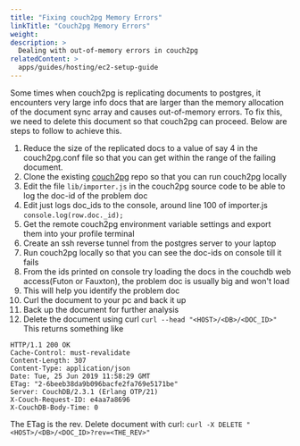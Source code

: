 ```yaml
---
title: "Fixing couch2pg Memory Errors"
linkTitle: "Couch2pg Memory Errors"
weight: 
description: >
  Dealing with out-of-memory errors in couch2pg
relatedContent: >
  apps/guides/hosting/ec2-setup-guide
---
```

Some times when couch2pg is replicating documents to postgres, it encounters very large info docs that are larger than the memory allocation of the document sync array and causes out-of-memory errors.
To fix this, we need to delete this document so that couch2pg can proceed.  Below are steps to follow to achieve this. 

1. Reduce the size of the replicated docs to a value of say 4 in the couch2pg.conf file so that you can get within the range of the failing document.
2. Clone the existing [couch2pg](https://github.com/medic/couch2pg) repo so that you can run couch2pg locally
3. Edit the file `lib/importer.js` in the couch2pg source code to be able to log the doc-id of the problem doc
4. Edit just logs doc_ids to the console, around line 100 of importer.js `console.log(row.doc._id);`
5. Get the remote couch2pg environment variable settings and export them into your profile terminal
6. Create an ssh reverse tunnel from the postgres server to your laptop
7. Run couch2pg locally so that you can see the doc-ids on console till it fails
8. From the ids printed on console try loading the docs in the couchdb web access(Futon or Fauxton), the problem doc is usually big and won't load
9.  This will help you identify the problem doc
10. Curl the document to your pc and back it up 
11. Back up the document for further analysis
12. Delete the document using curl
`curl --head "<HOST>/<DB>/<DOC_ID>"`
This returns something like 
```
HTTP/1.1 200 OK
Cache-Control: must-revalidate
Content-Length: 307
Content-Type: application/json
Date: Tue, 25 Jun 2019 11:58:29 GMT
ETag: "2-6beeb38da9b096bacfe2fa769e5171be"
Server: CouchDB/2.3.1 (Erlang OTP/21)
X-Couch-Request-ID: e4aa7a8696
X-CouchDB-Body-Time: 0
```
The ETag is the rev. Delete document with curl: `curl -X DELETE "<HOST>/<DB>/<DOC_ID>?rev=<THE_REV>"`